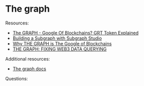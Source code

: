 # The graph


Resources:

* [The GRAPH - Google Of Blockchains? GRT Token Explained](https://www.youtube.com/watch?v=7gC7xJ_98r8&t=2s)
* [Building a Subgraph with Subgraph Studio](https://www.youtube.com/watch?v=HfDgC2oNnwo)
* [Why THE GRAPH is The Google of Blockchains](https://www.youtube.com/watch?v=mPfSWf_q77Y)
* [THE GRAPH: FIXING WEB3 DATA QUERYING](https://ethereum.org/en/developers/tutorials/the-graph-fixing-web3-data-querying/)

Additional resources:
* [The graph docs](https://thegraph.com/docs/en/)

Questions:
